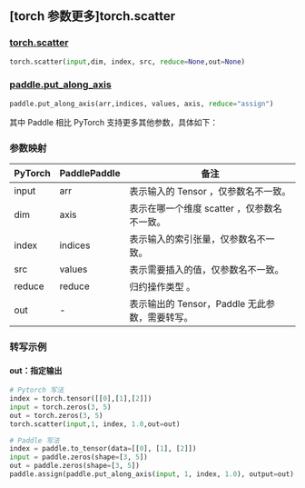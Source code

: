 ## [torch 参数更多]torch.scatter

### [torch.scatter](https://pytorch.org/docs/2.0/generated/torch.scatter.html?highlight=torch+scatter#torch.scatter)

```python
torch.scatter(input,dim, index, src, reduce=None,out=None)
```

### [paddle.put_along_axis](https://www.paddlepaddle.org.cn/documentation/docs/zh/api/paddle/put_along_axis_cn.html#cn-api-paddle-tensor-put-along-axis)

```python
paddle.put_along_axis(arr,indices, values, axis, reduce="assign")

```

其中 Paddle 相比 PyTorch 支持更多其他参数，具体如下：

### 参数映射
| PyTorch | PaddlePaddle | 备注    |
| ------- | ------------ | ------- |
| input     | arr         | 表示输入的 Tensor ，仅参数名不一致。 |
| dim     | axis         | 表示在哪一个维度 scatter ，仅参数名不一致。 |
| index   | indices        | 表示输入的索引张量，仅参数名不一致。 |
| src     | values        | 表示需要插入的值，仅参数名不一致。 |
| reduce       | reduce       | 归约操作类型 。 |
| out       | -       | 表示输出的 Tensor，Paddle 无此参数，需要转写。 |


### 转写示例

#### out：指定输出
```python
# Pytorch 写法
index = torch.tensor([[0],[1],[2]])
input = torch.zeros(3, 5)
out = torch.zeros(3, 5)
torch.scatter(input,1, index, 1.0,out=out)

# Paddle 写法
index = paddle.to_tensor(data=[[0], [1], [2]])
input = paddle.zeros(shape=[3, 5])
out = paddle.zeros(shape=[3, 5])
paddle.assign(paddle.put_along_axis(input, 1, index, 1.0), output=out)
```
